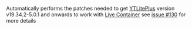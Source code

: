 Automatically performs the patches needed to get [YTLitePlus](https://ytliteplus.github.io/) version v19.34.2-5.0.1 and onwards to work with [Live Container](https://github.com/khanhduytran0/LiveContainer)
see [issue #130](https://github.com/khanhduytran0/LiveContainer/issues/130#issuecomment-2296704347) for more details